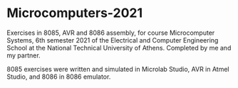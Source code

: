 # Microcomputers-2021
Exercises in 8085, AVR and 8086 assembly, for course Microcomputer Systems, 6th semester 2021 of the Electrical and Computer Engineering School at the National Technical University of Athens. Completed by me and my partner.

8085 exercises were written and simulated in Microlab Studio, AVR in Atmel Studio, and 8086 in 8086 emulator.
